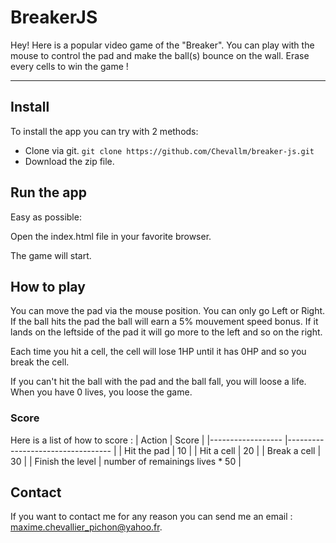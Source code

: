 BreakerJS
===================


Hey! Here is a popular video game of the "Breaker". You can play with the mouse to control the pad and make the ball(s) bounce on the wall. Erase every cells to win the game !

----------


## Install

To install the app you can try with 2 methods:

 - Clone via git.
  `git clone https://github.com/Chevallm/breaker-js.git`
 - Download the zip file.

## Run the app

Easy as possible:

Open the index.html file in your favorite browser.

The game will start.

## How to play

You can move the pad via the mouse position. You can only go Left or Right. If the ball hits the pad the ball will earn a 5% mouvement speed bonus. If it lands on the leftside of the pad it will go more to the left and so on the right.

Each time you hit a cell, the cell will lose 1HP until it has 0HP and so you break the cell.

If you can't hit the ball with the pad and the ball fall, you will loose a life. When you have 0 lives, you loose the game.

### Score
Here is a list of how to score :
| Action 	| Score 	|
|------------------	|----------------------------------	|
| Hit the pad 	| 10 	|
| Hit a cell 	| 20 	|
| Break a cell 	| 30 	|
| Finish the level 	| number of remainings lives * 50  	|

## Contact

If you want to contact me for any reason you can send me an email : [maxime.chevallier_pichon@yahoo.fr](mailto:maxime.chevallier_pichon@yahoo.fr).
